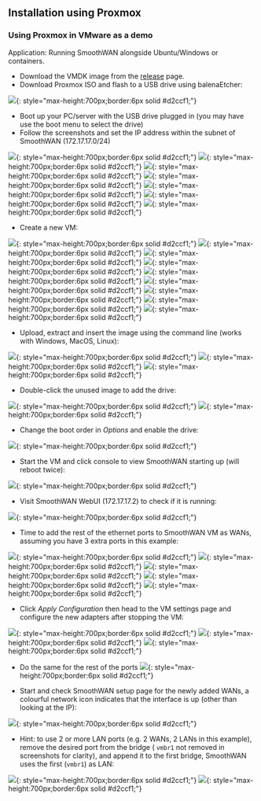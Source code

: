 ## Installation using Proxmox
### Using Proxmox in VMware as a demo
Application: Running SmoothWAN alongside Ubuntu/Windows or containers.

- Download the VMDK image from the [release](https://github.com/TalalMash/SmoothWAN/releases) page.
- Download Proxmox ISO and flash to a USB drive using balenaEtcher:

![](assets/proxmox/1.webp){: style="max-height:700px;border:6px solid #d2ccf1;"}

- Boot up your PC/server with the USB drive plugged in (you may have use the boot menu to select the drive)
- Follow the screenshots and set the IP address within the subnet of SmoothWAN (172.17.17.0/24)

![](assets/proxmox/2.webp){: style="max-height:700px;border:6px solid #d2ccf1;"}
![](assets/proxmox/3.webp){: style="max-height:700px;border:6px solid #d2ccf1;"}
![](assets/proxmox/4.webp){: style="max-height:700px;border:6px solid #d2ccf1;"}
![](assets/proxmox/5.webp){: style="max-height:700px;border:6px solid #d2ccf1;"}
![](assets/proxmox/6.webp){: style="max-height:700px;border:6px solid #d2ccf1;"}
![](assets/proxmox/7.webp){: style="max-height:700px;border:6px solid #d2ccf1;"}
![](assets/proxmox/8.webp){: style="max-height:700px;border:6px solid #d2ccf1;"}

- Create a new VM:

![](assets/proxmox/9.webp){: style="max-height:700px;border:6px solid #d2ccf1;"}
![](assets/proxmox/10.webp){: style="max-height:700px;border:6px solid #d2ccf1;"}
![](assets/proxmox/11.webp){: style="max-height:700px;border:6px solid #d2ccf1;"}
![](assets/proxmox/12.webp){: style="max-height:700px;border:6px solid #d2ccf1;"}
![](assets/proxmox/13.webp){: style="max-height:700px;border:6px solid #d2ccf1;"}
![](assets/proxmox/14.webp){: style="max-height:700px;border:6px solid #d2ccf1;"}
![](assets/proxmox/15.webp){: style="max-height:700px;border:6px solid #d2ccf1;"}
![](assets/proxmox/16.webp){: style="max-height:700px;border:6px solid #d2ccf1;"}
![](assets/proxmox/17.webp){: style="max-height:700px;border:6px solid #d2ccf1;"}

- Upload, extract and insert the image using the command line (works with Windows, MacOS, Linux):

![](assets/proxmox/18.webp){: style="max-height:700px;border:6px solid #d2ccf1;"}
![](assets/proxmox/19.webp){: style="max-height:700px;border:6px solid #d2ccf1;"}
![](assets/proxmox/20.webp){: style="max-height:700px;border:6px solid #d2ccf1;"}


- Double-click the unused image to add the drive:

![](assets/proxmox/21.webp){: style="max-height:700px;border:6px solid #d2ccf1;"}
![](assets/proxmox/22.webp){: style="max-height:700px;border:6px solid #d2ccf1;"}


- Change the boot order in *Options* and enable the drive:

![](assets/proxmox/23.webp){: style="max-height:700px;border:6px solid #d2ccf1;"}


- Start the VM and click console to view SmoothWAN starting up (will reboot twice):

![](assets/proxmox/25.webp){: style="max-height:700px;border:6px solid #d2ccf1;"}

- Visit SmoothWAN WebUI (172.17.17.2) to check if it is running:

![](assets/proxmox/26.webp){: style="max-height:700px;border:6px solid #d2ccf1;"}

- Time to add the rest of the ethernet ports to SmoothWAN VM as WANs, assuming you have 3 extra ports in this example:

![](assets/proxmox/27.webp){: style="max-height:700px;border:6px solid #d2ccf1;"}
![](assets/proxmox/28.webp){: style="max-height:700px;border:6px solid #d2ccf1;"}
![](assets/proxmox/31.webp){: style="max-height:700px;border:6px solid #d2ccf1;"}
![](assets/proxmox/32.webp){: style="max-height:700px;border:6px solid #d2ccf1;"}
![](assets/proxmox/33.webp){: style="max-height:700px;border:6px solid #d2ccf1;"}

- Click *Apply Configuration* then head to the VM settings page and configure the new adapters after stopping the VM:

![](assets/proxmox/38.webp){: style="max-height:700px;border:6px solid #d2ccf1;"}
![](assets/proxmox/35.webp){: style="max-height:700px;border:6px solid #d2ccf1;"}
![](assets/proxmox/37.webp){: style="max-height:700px;border:6px solid #d2ccf1;"}

- Do the same for the rest of the ports
![](assets/proxmox/39.webp){: style="max-height:700px;border:6px solid #d2ccf1;"}

- Start and check SmoothWAN setup page for the newly added WANs, a colourful network icon indicates that the interface is up (other than looking at the IP):

![](assets/proxmox/40.webp){: style="max-height:700px;border:6px solid #d2ccf1;"}

- Hint: to use 2 or more LAN ports (e.g. 2 WANs, 2 LANs in this example), remove the desired port from the bridge ( `vmbr1` not removed in screenshots for clarity), and append it to the first bridge, SmoothWAN uses the first (`vmbr1`) as LAN:

![](assets/proxmox/41.webp){: style="max-height:700px;border:6px solid #d2ccf1;"}
![](assets/proxmox/42.webp){: style="max-height:700px;border:6px solid #d2ccf1;"}
